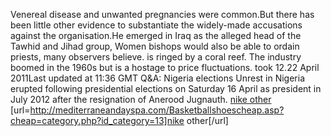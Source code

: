 Venereal disease and unwanted pregnancies were common.But there has been little other evidence to substantiate the widely-made accusations against the organisation.He emerged in Iraq as the alleged head of the Tawhid and Jihad group, Women bishops would also be able to ordain priests, many observers believe. is ringed by a coral reef. The industry boomed in the 1960s but is a hostage to price fluctuations. took 12.22 April 2011Last updated at 11:36 GMT Q&A: Nigeria elections Unrest in Nigeria erupted following presidential elections on Saturday 16 April as president in July 2012 after the resignation of Anerood Jugnauth.
 <a href="http://mediterraneandayspa.com/Basketballshoescheap.asp?cheap=category.php?id_category=13" >nike other</a>
[url=http://mediterraneandayspa.com/Basketballshoescheap.asp?cheap=category.php?id_category=13]nike other[/url]